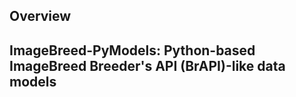 ## Overview


## ImageBreed-PyModels: Python-based ImageBreed Breeder's API (BrAPI)-like data models
